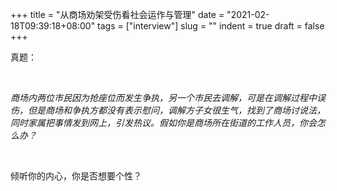 +++
title = "从商场劝架受伤看社会运作与管理"
date = "2021-02-18T09:39:18+08:00"
tags = ["interview"]
slug = ""
indent = true
draft = false
+++

真题：

&nbsp;

<em>商场内两位市民因为抢座位而发生争执，另一个市民去调解，可是在调解过程中误伤，但是商场和争执方都没有表示慰问，调解方子女很生气，找到了商场讨说法，同时家属把事情发到网上，引发热议。假如你是商场所在街道的工作人员，你会怎么办？</em>

&nbsp;

倾听你的内心，你是否想要个性？












